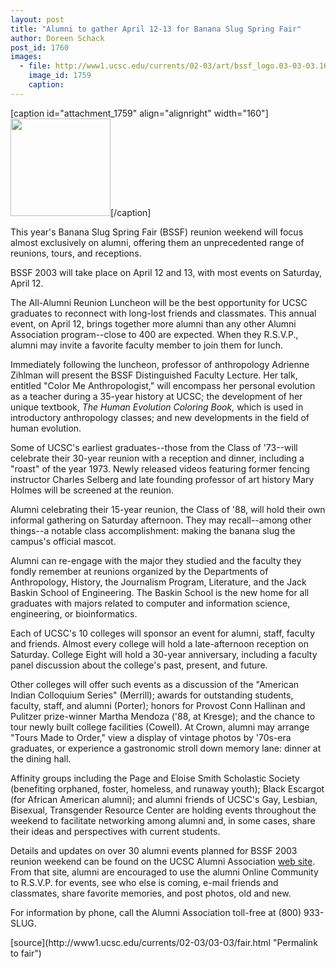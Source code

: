 ```yaml
---
layout: post
title: "Alumni to gather April 12-13 for Banana Slug Spring Fair"
author: Doreen Schack
post_id: 1760
images:
  - file: http://www1.ucsc.edu/currents/02-03/art/bssf_logo.03-03-03.160.jpg
    image_id: 1759
    caption: 
---
```


[caption id="attachment_1759" align="alignright" width="160"]<a href="http://localhost/mysite/wp-content/uploads/2003/03/bssf_logo.03-03-03.160.jpg"><img class="size-full wp-image-1759" src="http://localhost/mysite/wp-content/uploads/2003/03/bssf_logo.03-03-03.160.jpg" alt="" width="160" height="156" /></a>[/caption]
<p>
  This year's Banana Slug Spring Fair (BSSF) reunion weekend will focus almost exclusively on alumni, offering them an unprecedented range of reunions, tours, and receptions.
</p>
<p>
  BSSF 2003 will take place on April 12 and 13, with most events on Saturday, April 12.<br>
</p>
<p>
  The All-Alumni Reunion Luncheon will be the best opportunity for UCSC graduates to reconnect with long-lost friends and classmates. This annual event, on April 12, brings together more alumni than any other Alumni Association program--close to 400 are expected. When they R.S.V.P., alumni may invite a favorite faculty member to join them for lunch.<br>
</p>
<p>
  Immediately following the luncheon, professor of anthropology Adrienne Zihlman will present the BSSF Distinguished Faculty Lecture. Her talk, entitled "Color Me Anthropologist," will encompass her personal evolution as a teacher during a 35-year history at UCSC; the development of her unique textbook, <i>The Human Evolution Coloring Book,</i> which is used in introductory anthropology classes; and new developments in the field of human evolution.
</p>
<p>
  Some of UCSC's earliest graduates--those from the Class of '73--will celebrate their 30-year reunion with a reception and dinner, including a "roast" of the year 1973. Newly released videos featuring former fencing instructor Charles Selberg and late founding professor of art history Mary Holmes will be screened at the reunion.
</p>
<p>
  Alumni celebrating their 15-year reunion, the Class of '88, will hold their own informal gathering on Saturday afternoon. They may recall--among other things--a notable class accomplishment: making the banana slug the campus's official mascot.<br>
</p>
<p>
  Alumni can re-engage with the major they studied and the faculty they fondly remember at reunions organized by the Departments of Anthropology, History, the Journalism Program, Literature, and the Jack Baskin School of Engineering. The Baskin School is the new home for all graduates with majors related to computer and information science, engineering, or bioinformatics.
</p>
<p>
  Each of UCSC's 10 colleges will sponsor an event for alumni, staff, faculty and friends. Almost every college will hold a late-afternoon reception on Saturday. College Eight will hold a 30-year anniversary, including a faculty panel discussion about the college's past, present, and future.
</p>
<p>
  Other colleges will offer such events as a discussion of the "American Indian Colloquium Series" (Merrill); awards for outstanding students, faculty, staff, and alumni (Porter); honors for Provost Conn Hallinan and Pulitzer prize-winner Martha Mendoza ('88, at Kresge); and the chance to tour newly built college facilities (Cowell). At Crown, alumni may arrange "Tours Made to Order," view a display of vintage photos by '70s-era graduates, or experience a gastronomic stroll down memory lane: dinner at the dining hall.<br>
</p>
<p>
  Affinity groups including the Page and Eloise Smith Scholastic Society (benefiting orphaned, foster, homeless, and runaway youth); Black Escargot (for African American alumni); and alumni friends of UCSC's Gay, Lesbian, Bisexual, Transgender Resource Center are holding events throughout the weekend to facilitate networking among alumni and, in some cases, share their ideas and perspectives with current students.<br>
</p>
<p>
  Details and updates on over 30 alumni events planned for BSSF 2003 reunion weekend can be found on the UCSC Alumni Association <a href="http://www.alumni.ucsc.edu">web site</a>. From that site, alumni are encouraged to use the alumni Online Community to R.S.V.P. for events, see who else is coming, e-mail friends and classmates, share favorite memories, and post photos, old and new.<br>
</p>
<p>
  For information by phone, call the Alumni Association toll-free at (800) 933-SLUG.<br>
</p>
[source](http://www1.ucsc.edu/currents/02-03/03-03/fair.html "Permalink to fair")
